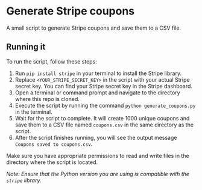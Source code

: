 Generate Stripe coupons
=======================

A small script to generate Stripe coupons and save them to a CSV file.

## Running it

To run the script, follow these steps:

1. Run `pip install stripe` in your terminal to install the Stripe library.
3. Replace `<YOUR_STRIPE_SECRET_KEY>` in the script with your actual Stripe secret key. You can find your Stripe secret key in the Stripe dashboard.
4. Open a terminal or command prompt and navigate to the directory where this repo is cloned.
5. Execute the script by running the command `python generate_coupons.py` in the terminal.
6. Wait for the script to complete. It will create 1000 unique coupons and save them to a CSV file named `coupons.csv` in the same directory as the script.
7. After the script finishes running, you will see the output message `Coupons saved to coupons.csv`.

Make sure you have appropriate permissions to read and write files in the directory where the script is located.

_Note: Ensure that the Python version you are using is compatible with the `stripe` library._
